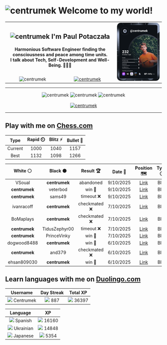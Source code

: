<h1>
  <img
    src="https://emojis.slackmojis.com/emojis/images/1531849430/4246/blob-sunglasses.gif"
    width="30"
    alt="centrumek"
  />
  Welcome to my world!
</h1>

<table>
  <tbody>
    <tr>
      <td align="center" width="70%" colspan="2">
        <h2>
          <img
            src="https://raw.githubusercontent.com/MartinHeinz/MartinHeinz/master/wave.gif"
            width="30px"
            alt="centrumek"
          />
          I'm Paul Potaczała
        </h2>
        <h4>
          Harmonious Software Engineer finding the consciousness and peace among time units.
          <br/>
          I talk about Tech, Self-Development and Well-Being. 🌿🧘🚀
        </h4>
      </td>
      <td width="30%" rowspan="2">
        <a href="https://app.daily.dev/centrumek">
          <img
            src="./devcard.svg"
            alt="centrumek"
          />
        </a>
      </td>
    </tr>
    <tr align="center">
      <td>
        <img
          src="https://komarev.com/ghpvc/?username=centrumek&label=visitors&color=0e75b6&style=flat"
          alt="centrumek"
        >
      </td>
      <td>
        <a href="https://stackoverflow.com/users/14496012/centrumek">
          <img
            src="https://stackoverflow.com/users/flair/14496012.png?theme=dark"
            alt="centrumek"
          >
        </a>
      </td>
    </tr>
  </tbody>
</table>

---
<div align="center">
  <img 
    src="https://github-readme-stats.vercel.app/api?username=centrumek&show_icons=true&count_private=true&theme=dark&hide_border=true&hide=issues,contribs&bg_color=00000000"
    alt="centrumek"
  />
  <img
    src="https://github-readme-stats.vercel.app/api/top-langs/?username=centrumek&layout=compact&hide_border=true&theme=dark&bg_color=00000000&langs_count=6&exclude_repo=air-statistic-app"
    alt="centrumek"
  />
  <img 
    src="https://github-readme-streak-stats.herokuapp.com?user=centrumek&theme=dark&hide_border=true&background=FFFFFF00"
    alt="centrumek"
  />
  <br/>
  <br/>
  <a href="https://www.buymeacoffee.com/centrumek">
    <img
      src="https://cdn.buymeacoffee.com/buttons/v2/default-orange.png"
      height="50"
      width="210"
      alt="centrumek"
    />
  </a>
</div>

---

## Play with me on [Chess.com](https://www.chess.com/member/centrumek)

<div align="center">
<!--START_SECTION:chessStats-->
<!-- Automatically generated with https://github.com/Balastrong/chess-stats-action -->

| Type | Rapid ⏲️ | Blitz ⚡ | Bullet 🔫 |
|:---:|:---:|:---:|:---:|
| Current | 1000 | 1040 | 1157 |
| Best | 1132 | 1098 | 1266 |

| White ⚪ | Black ⚫ | Result 🏆 | Date 📅 | Position 🗺️ | Type 🕕 |
|:---:|:---:|:---:|:---:|:---:|:---:|
| VSoual | **centrumek** | abandoned  | 9/10/2025 | <a href="http://www.ee.unb.ca/cgi-bin/tervo/fen.pl?select=8/8/ppkp3R/2p2p1p/3n1P2/8/PPP3NP/1K5R b - - 0 31">Link</a> | Blitz |
| **centrumek** | veterbod | win 🥇 | 9/10/2025 | <a href="http://www.ee.unb.ca/cgi-bin/tervo/fen.pl?select=1k6/2p5/1p6/1P1B1K2/7p/6b1/R5P1/8 b - - 0 43">Link</a> | Blitz |
| **centrumek** | sams49 | timeout ❌ | 9/10/2025 | <a href="http://www.ee.unb.ca/cgi-bin/tervo/fen.pl?select=8/5Bk1/3p2P1/3Pb3/8/3K4/8/8 w - - 40 84">Link</a> | Blitz |
| ivanracoff | **centrumek** | checkmated ❌ | 7/10/2025 | <a href="http://www.ee.unb.ca/cgi-bin/tervo/fen.pl?select=r3r3/k1Q5/pp2q3/7p/4P2P/2N5/1PP3P1/2KR3R b - - 0 29">Link</a> | Blitz |
| BoMaplays | **centrumek** | checkmated ❌ | 7/10/2025 | <a href="http://www.ee.unb.ca/cgi-bin/tervo/fen.pl?select=1r5r/k1p1p3/4P3/Q2B3p/p2P4/P1P1q3/1P6/1K1R3R b - - 4 36">Link</a> | Blitz |
| **centrumek** | TidusZephyr00 | timeout ❌ | 7/10/2025 | <a href="http://www.ee.unb.ca/cgi-bin/tervo/fen.pl?select=8/8/7P/3k4/3p4/4pR2/3K4/8 w - - 0 55">Link</a> | Blitz |
| **centrumek** | PrinceVinky | win 🥇 | 7/10/2025 | <a href="http://www.ee.unb.ca/cgi-bin/tervo/fen.pl?select=8/4P3/3R4/5k2/5P2/6P1/7P/2K5 b - - 0 54">Link</a> | Blitz |
| dogwood8488 | **centrumek** | win 🥇 | 6/10/2025 | <a href="http://www.ee.unb.ca/cgi-bin/tervo/fen.pl?select=2r3k1/Q7/6p1/5p1p/3Pp3/P2r3P/5PP1/1Rq2K1R w - - 1 35">Link</a> | Blitz |
| **centrumek** | and379 | checkmated ❌ | 6/10/2025 | <a href="http://www.ee.unb.ca/cgi-bin/tervo/fen.pl?select=rn6/p1Qp4/k1pP4/8/Pp4np/5P2/1P5q/R4R1K w - - 3 30">Link</a> | Blitz |
| ehsan809030 | **centrumek** | win 🥇 | 6/10/2025 | <a href="http://www.ee.unb.ca/cgi-bin/tervo/fen.pl?select=8/8/8/8/7K/7q/6q1/2k5 w - - 16 72">Link</a> | Blitz |

<!--END_SECTION:chessStats-->
</div>

## Learn languages with me on [Duolingo.com](https://www.duolingo.com/profile/Centrumek)

<div align="center">
<!--START_SECTION:duolingoStats-->
<!-- Automatically generated with https://github.com/centrumek/duolingo-readme-stats-->

| Username | Day Streak | Total XP |
|:---:|:---:|:---:|
| <img src="https://raw.githubusercontent.com/centrumek/duolingo-readme-stats/main/assets/duolingo.png" height="12"> Centrumek | <img src="https://raw.githubusercontent.com/centrumek/duolingo-readme-stats/main/assets/streakfrozen.svg" height="12"> 887 | <img src="https://raw.githubusercontent.com/centrumek/duolingo-readme-stats/main/assets/xp.svg" height="12"> 36397 |

| Language | XP |
|:---:|:---:|
| <img src="https://raw.githubusercontent.com/centrumek/duolingo-readme-stats/main/assets/langs/spanish.svg" height="12"> Spanish | <img src="https://raw.githubusercontent.com/centrumek/duolingo-readme-stats/main/assets/xp.svg" height="12"> 16160 |
| <img src="https://raw.githubusercontent.com/centrumek/duolingo-readme-stats/main/assets/langs/ukrainian.svg" height="12"> Ukrainian | <img src="https://raw.githubusercontent.com/centrumek/duolingo-readme-stats/main/assets/xp.svg" height="12"> 14848 |
| <img src="https://raw.githubusercontent.com/centrumek/duolingo-readme-stats/main/assets/langs/japanese.svg" height="12"> Japanese | <img src="https://raw.githubusercontent.com/centrumek/duolingo-readme-stats/main/assets/xp.svg" height="12"> 5354 |

<!--END_SECTION:duolingoStats-->
</div>
<!--
**centrumek/centrumek** is a ✨ _special_ ✨ repository because its `README.md` (this file) appears on your GitHub profile.

Here are some ideas to get you started:

- 🔭 I’m currently working on ...
- 🌱 I’m currently learning ...
- 👯 I’m looking to collaborate on ...
- 🤔 I’m looking for help with ...
- 💬 Ask me about ...
- 📫 How to reach me: ...
- 😄 Pronouns: ...
- ⚡ Fun fact: ...
-->

